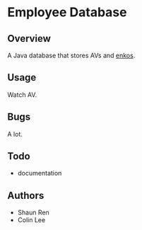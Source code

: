 Employee Database
=================

Overview
--------

A Java database that stores AVs and [enkos](http://ja.wikipedia.org/wiki/%E6%8F%B4%E5%8A%A9%E4%BA%A4%E9%9A%9B).

Usage
-----

Watch AV.

Bugs
----

A lot.


Todo
----

* documentation


Authors
-------

* Shaun Ren
* Colin Lee
